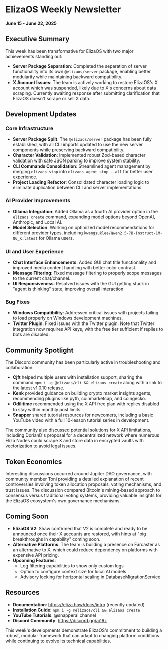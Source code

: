 # ElizaOS Weekly Newsletter
**June 15 - June 22, 2025**

## Executive Summary

This week has been transformative for ElizaOS with two major achievements standing out:

- **Server Package Separation**: Completed the separation of server functionality into its own `@elizaos/server` package, enabling better modularity while maintaining backward compatibility.
- **X Account Issues**: The team is actively working to restore ElizaOS's X account which was suspended, likely due to X's concerns about data scraping. Currently awaiting response after submitting clarification that ElizaOS doesn't scrape or sell X data.

## Development Updates

### Core Infrastructure

- **Server Package Split**: The `@elizaos/server` package has been fully established, with all CLI imports updated to use the new server components while preserving backward compatibility.
- **Character Validation**: Implemented robust Zod-based character validation with safe JSON parsing to improve system stability.
- **CLI Commands Consolidation**: Streamlined agent management by merging `elizaos stop` into `elizaos agent stop --all` for better user experience.
- **Project Loading Refactor**: Consolidated character loading logic to eliminate duplication between CLI and server implementations.

### AI Provider Improvements

- **Ollama Integration**: Added Ollama as a fourth AI provider option in the `elizaos create` command, expanding model options beyond OpenAI, Anthropic, and Local AI.
- **Model Selection**: Working on optimized model recommendations for different provider types, including `kwangsuklee/Qwen2.5-7B-Instruct-1M-Q6_K:latest` for Ollama users.

### UI and User Experience

- **Chat Interface Enhancements**: Added GUI chat title functionality and improved media content handling with better color contrast.
- **Message Filtering**: Fixed message filtering to properly scope messages to the current chat/channel.
- **UI Responsiveness**: Resolved issues with the GUI getting stuck in "agent is thinking" state, improving overall interaction.

### Bug Fixes

- **Windows Compatibility**: Addressed critical issues with projects failing to load properly on Windows development machines.
- **Twitter Plugin**: Fixed issues with the Twitter plugin. Note that Twitter integration now requires API keys, with the free tier sufficient if replies to bots are disabled.

## Community Spotlight

The Discord community has been particularly active in troubleshooting and collaboration:

- **Cjft** helped multiple users with installation support, sharing the command `npm i -g @elizaos/cli && elizaos create` along with a link to the latest v1.0.10 release.
- **Kenk** provided guidance on building crypto market insights agents, recommending plugins like pyth, coinmarketcap, and coingecko.
- **Odilitime** recommended using the X API free plan with replies disabled to stay within monthly post limits.
- **Snapper** shared tutorial resources for newcomers, including a basic YouTube video with a full 10-lesson tutorial series in development.

The community also discussed potential solutions for X API limitations, including DorianD's proposal for a decentralized network where numerous Eliza Nodes could scrape X and store data in encrypted vaults with vectorization to avoid legal issues.

## Token Economics

Interesting discussions occurred around Jupiter DAO governance, with community member Toni providing a detailed explanation of recent controversies involving token allocation proposals, voting mechanisms, and trust issues. The discussion compared Bitcoin's mining-based approach to consensus versus traditional voting systems, providing valuable insights for the ElizaOS ecosystem's own governance mechanisms.

## Coming Soon

- **ElizaOS V2**: Shaw confirmed that V2 is complete and ready to be announced once their X accounts are restored, with hints at "big breakthroughs in capability" coming soon.
- **Alternative Platforms**: The team is building a presence on Farcaster as an alternative to X, which could reduce dependency on platforms with expensive API pricing.
- **Upcoming Features**: 
  - Log filtering capabilities to show only custom logs
  - Option to configure context size for local AI models
  - Advisory locking for horizontal scaling in DatabaseMigrationService

## Resources

- **Documentation**: https://eliza.how/docs/intro (recently updated)
- **Installation Guide**: `npm i -g @elizaos/cli && elizaos create`
- **YouTube Tutorials**: @snapperai channel
- **Discord Community**: https://discord.gg/ai16z

This week's developments demonstrate ElizaOS's commitment to building a robust, modular framework that can adapt to changing platform conditions while continuing to evolve its technical capabilities.